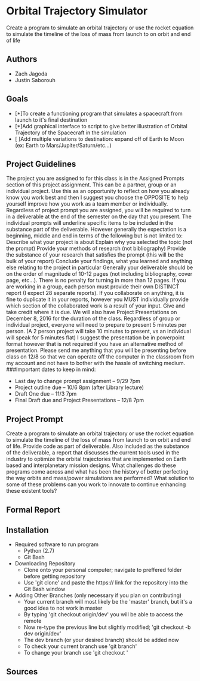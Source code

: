 # Orbital Trajectory Simulator
Create a program to simulate an orbital trajectory or  use the rocket equation to simulate the timeline of the loss of mass from launch to on orbit and  end of life

## Authors
* Zach Jagoda
* Justin Saborouh

## Goals
- [*]To create a functioning program that simulates a spacecraft from launch to it's final destination
- [*]Add graphical interface to script to give better illustration of Orbital Trajectory of the Spacecraft in the simulation
- [ ]Add multiple variations to destination: expand off of Earth to Moon (ex: Earth to Mars/Jupiter/Saturn/etc...)

## Project Guidelines
The project you are assigned to for this class is in the Assigned Prompts section of this project assignment. This can be a partner, group or an individual project. Use this as an opportunity to reflect on how you already know you work best and then I suggest you choose the OPPOSITE to help yourself improve how you work as a team member or individually. Regardless of project prompt you are assigned, you will be required to turn in a deliverable at the end of the semester on the day that you present. The individual prompts will underline specific items to be included in the substance part of the deliverable. However generally the expectation is a beginning, middle and end in terms of the following but is not limited to:
Describe what your project is about
Explain why you selected the topic (not the prompt)
Provide your methods of research (not bibliography)
Provide the substance of your research that satisfies the prompt (this will be the bulk of your report)
Conclude your findings, what you learned and anything else relating to the project in particular
Generally your deliverable should be on the order of magnitude of 10-12 pages (not including bibliography, cover page, etc…). There is no penalty for turning in more than 12 pages. If you are working in a group, each person must provide their own DISTINCT report (I expect 28 separate reports). If you collaborate on anything, it is fine to duplicate it in your reports, however you MUST individually provide which section of the collaborated work is a result of your input. Give and take credit where it is due.
We will also have Project Presentations on December 8, 2016 for the duration of the class. Regardless of group or individual project, everyone will need to prepare to present 5 minutes per person. (A 2 person project will take 10 minutes to present, vs an individual will speak for 5 minutes flat) I suggest the presentation be in powerpoint format however that is not required if you have an alternative method of presentation. Please send me anything that you will be presenting before class on 12/8 so that we can operate off the computer in the classroom from my account and not have to bother with the hassle of switching medium.
###Important dates to keep in mind:
- Last day to change prompt assignment – 9/29 7pm
- Project outline due – 10/6 8pm (after Library lecture)
- Draft One due – 11/3 7pm
- Final Draft due and Project Presentations – 12/8 7pm

## Project Prompt
Create a program to simulate an orbital trajectory or use the rocket equation to simulate the timeline of the loss of mass from launch to on orbit and end of life. Provide code as part of deliverable. Also included as the substance of the deliverable, a report that discusses the current tools used in the industry to optimize the orbital trajectories that are implemented on Earth based and interplanetary mission designs. What challenges do these programs come across and what has been the history of better perfecting the way orbits and mass/power simulations are performed? What solution to some of these problems can you work to innovate to continue enhancing these existent tools?

## Formal Report

## Installation
- Required software to run program
  - Python (2.7)
  - Git Bash
- Downloading Repository
  - Clone onto your personal computer; navigate to preffered folder before getting repository
  - Use 'git clone' and paste the https:// link for the repository into the Git Bash window
- Adding Other Branches (only necessary if you plan on contributing)
  - Your current branch will most likely be the 'master' branch, but it's a good idea to not work in master
  - By typing 'git checkout origin/dev' you will be able to access the remote
  - Now re-type the previous line but slightly modified; 'git checkout -b dev origin/dev'
  - The dev branch (or your desired branch) should be added now
  - To check your current branch use 'git branch'
  - To change your branch use 'git checkout <insert branch name>'

## Sources
